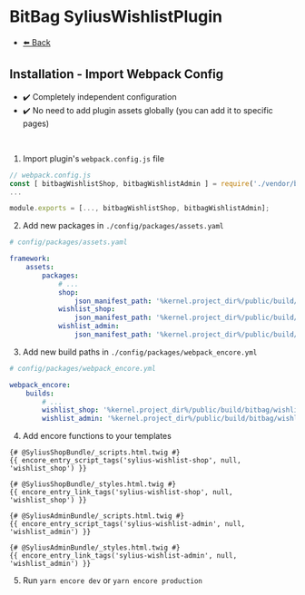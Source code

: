 # BitBag SyliusWishlistPlugin

- [⬅️ Back](./01-installation.md)

## Installation - Import Webpack Config

- ✔️ Completely independent configuration
- ✔️ No need to add plugin assets globally (you can add it to specific pages)

<br>

1. Import plugin's `webpack.config.js` file

```js
// webpack.config.js
const [ bitbagWishlistShop, bitbagWishlistAdmin ] = require('./vendor/bitbag/wishlist-plugin/webpack.config.js')
...

module.exports = [..., bitbagWishlistShop, bitbagWishlistAdmin];
```

2. Add new packages in `./config/packages/assets.yaml`

```yml
# config/packages/assets.yaml

framework:
    assets:
        packages:
            # ...
            shop:
                json_manifest_path: '%kernel.project_dir%/public/build/shop/manifest.json'
            wishlist_shop:
                json_manifest_path: '%kernel.project_dir%/public/build/bitbag/wishlist/shop/manifest.json'
            wishlist_admin:
                json_manifest_path: '%kernel.project_dir%/public/build/bitbag/wishlist/admin/manifest.json'
```

3. Add new build paths in `./config/packages/webpack_encore.yml`

```yml
# config/packages/webpack_encore.yml

webpack_encore:
    builds:
        # ...
        wishlist_shop: '%kernel.project_dir%/public/build/bitbag/wishlist/shop'
        wishlist_admin: '%kernel.project_dir%/public/build/bitbag/wishlist/admin'
```

4. Add encore functions to your templates

```twig
{# @SyliusShopBundle/_scripts.html.twig #}
{{ encore_entry_script_tags('sylius-wishlist-shop', null, 'wishlist_shop') }}

{# @SyliusShopBundle/_styles.html.twig #}
{{ encore_entry_link_tags('sylius-wishlist-shop', null, 'wishlist_shop') }}

{# @SyliusAdminBundle/_scripts.html.twig #}
{{ encore_entry_script_tags('sylius-wishlist-admin', null, 'wishlist_admin') }}

{# @SyliusAdminBundle/_styles.html.twig #}
{{ encore_entry_link_tags('sylius-wishlist-admin', null, 'wishlist_admin') }}
```

5. Run `yarn encore dev` or `yarn encore production`

